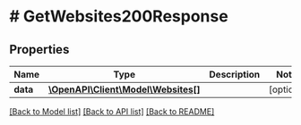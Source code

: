 # # GetWebsites200Response

## Properties

Name | Type | Description | Notes
------------ | ------------- | ------------- | -------------
**data** | [**\OpenAPI\Client\Model\Websites[]**](Websites.md) |  | [optional]

[[Back to Model list]](../../README.md#models) [[Back to API list]](../../README.md#endpoints) [[Back to README]](../../README.md)
